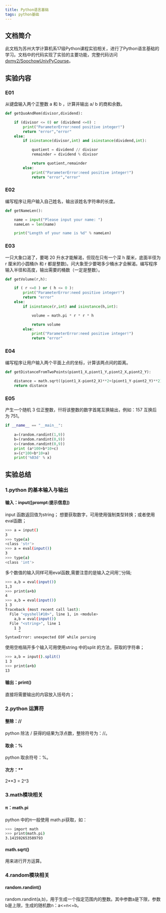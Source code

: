 ```yaml
---
title: Python语言基础
tags: python基础 
---
```


## 文档简介

​		此文档为苏州大学计算机系17级Python课程实验相关，进行了Python语言基础的学习。文档中的代码实现了实验的主要功能，完整代码访问[dxmy2/SoochowUnivPyCourse](https://github.com/dxmy2/SoochowUnivPyCourse)。

## 实验内容

### E01

从键盘输入两个正整数 a 和 b ，计算并输出 a/ b 的商和余数。

```python
def getQuoAndRem(divisor,dividend):

    if (divisor <= 0) or (dividend <=0) :
        print("ParameterError:need positive integer!")
        return "error","error"
    else:
        if isinstance(divisor,int) and isinstance(dividend,int):

            quotient = dividend // divisor
            remainder = dividend % divisor

            return quotient,remainder
        else:
            print("ParameterError:need positive integer!")
            return "error","error"
```

### E02

编写程序让用户输入自己姓名，输出该姓名字符串的长度。

```python
def getNameLen():

    name = input("Please input your name: ")
    nameLen = len(name)

    print("Length of your name is %d" % nameLen)
```

### E03

一只大象口渴了，要喝 20 升水才能解渴，但现在只有一个深 h 厘米，底面半径为 r 厘米的小圆桶(h 和 r 都是整数)。问大象至少要喝多少桶水才会解渴。编写程序输入半径和高度，输出需要的桶数（一定是整数）。

```python
def getVolume(r,h):

    if ( r <=0 ) or ( h <= 0 ):
        print("ParameterError:need positive integer!")
        return "error"
    else:
        if isinstance(r,int) and isinstance(h,int):

            volume = math.pi * r * r * h

            return volume
        else:
            print("ParameterError:need positive integer!")
            return "error"
```

### E04

编写程序让用户输入两个平面上点的坐标，计算该两点间的距离。

```python
def getDistanceFromTwoPoints(piont1_X,piont1_Y,piont2_X,piont2_Y):
    
    distance = math.sqrt((piont1_X-piont2_X)**2+(piont1_Y-piont2_Y)**2)
    return distance
```

### E05

产生一个随机 3 位正整数，幵将该整数的数字首尾互换输出，例如：157 互换后为 751。

```python
if __name__ == "__main__":
    
    a=(random.randint(1,9))
    b=(random.randint(0,9))
    c=(random.randint(0,9))
    print (a*100+b*10+c)
    x=(c*100+b*10+a)
    print('%03d' % x)
```

## 实验总结

### 1.python 的基本输入与输出

#### 输入：input([prompt:提示信息])

input 函数返回值为string；
想要获取数字，可用使用强制类型转换；或者使用eval函数；
```bash
>>> a = input()
3
>>> type(a)
<class 'str'>
>>> a = eval(input())
3
>>> type(a)
<class 'int'>
```

多个数值的输入同样可用eval函数,需要注意的是输入之间用','分隔;
```bash
>>> a,b = eval(input())
1,3
>>> print(a+b)
4
>>> a,b = eval(input())
1 3
Traceback (most recent call last):
  File "<pyshell#10>", line 1, in <module>
    a,b = eval(input())
  File "<string>", line 1
    1 3
      ^
SyntaxError: unexpected EOF while parsing
```
使用空格隔开多个输入可用使用string 中的split 的方法，获取的字符串；
```bash
>>> a,b = input().split()
1 3
>>> print(a+b)
13
```

#### 输出：print()

直接将需要输出的内容放入括号内；

### 2.python 运算符

#### 整除：//

python 除法 / 获得的结果为浮点数，整除符号为：//。

#### 取余：%

python 取余符号：%。

#### 次方：**

2**3 = 2^3 

### 3.math模块相关

#### π：math.pi

python 中的π一般使用 math.pi获取，如：

```bash
>>> import math
>>> print(math.pi)
3.141592653589793
```

#### math.sqrt()

用来进行开方运算。

### 4.random模块相关

#### random.randint()

random.randint(a,b)，用于生成一个指定范围内的整数。其中参数a是下限，参数b是上限，生成的随机数n：a<=n<=b。
